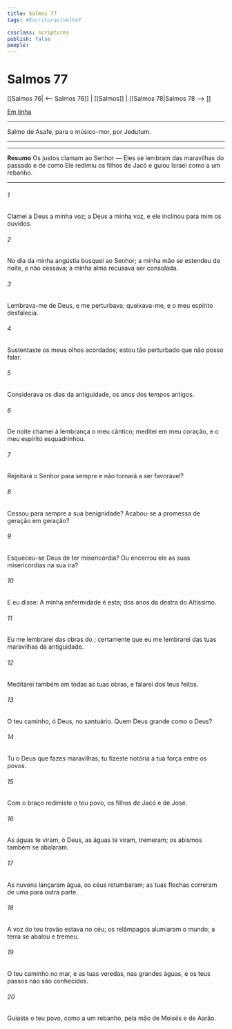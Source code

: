 ```yaml
---
title: Salmos 77
tags: #Escrituras\VelhoT

cssclass: scriptures
publish: false
people:
---
```


# Salmos 77
[[Salmos 76| <-- Salmos 76]] | [[Salmos]] | [[Salmos 78|Salmos 78 --> ]]

[Em linha](https://churchofjesuschrist.org/study/scriptures/ot/ps/77?lang=por)

---
Salmo de Asafe, para o músico-mor, por Jedutum.

---

---
__Resumo__
Os justos clamam ao Senhor — Eles se lembram das maravilhas do passado e de como Ele redimiu os filhos de Jacó e guiou Israel como a um rebanho.

---
###### 1 
Clamei a Deus  a minha voz; a Deus  a minha voz, e ele inclinou para mim os ouvidos.

###### 2 
No dia da minha angústia busquei ao Senhor; a minha mão se estendeu de noite, e não cessava; a minha alma recusava ser consolada.

###### 3 
Lembrava-me de Deus, e me perturbava; queixava-me, e o meu espírito desfalecia. 

###### 4 
Sustentaste os meus olhos acordados; estou tão perturbado que não posso falar.

###### 5 
Considerava os dias da antiguidade, os anos dos tempos antigos.

###### 6 
De noite chamei à lembrança o meu cântico; meditei em meu coração, e o meu espírito esquadrinhou.

###### 7 
Rejeitará o Senhor para sempre e não tornará a ser favorável?

###### 8 
Cessou para sempre a sua benignidade? Acabou-se  a promessa de geração em geração?

###### 9 
Esqueceu-se Deus de ter misericórdia? Ou encerrou ele as suas misericórdias na sua ira? 

###### 10 
E eu disse: A minha enfermidade é esta;  dos anos da destra do Altíssimo.

###### 11 
Eu me lembrarei das obras do ; certamente que eu me lembrarei das tuas maravilhas da antiguidade.

###### 12 
Meditarei também em todas as tuas obras, e falarei dos teus feitos.

###### 13 
O teu caminho, ó Deus,  no santuário. Quem  Deus  grande como o  Deus?

###### 14 
Tu  o Deus que fazes maravilhas; tu fizeste notória a tua força entre os povos.

###### 15 
Com o  braço redimiste o teu povo, os filhos de Jacó e de José. 

###### 16 
As águas te viram, ó Deus, as águas te viram,  tremeram; os abismos também se abalaram.

###### 17 
As nuvens lançaram água, os céus retumbaram; as tuas flechas correram de uma para outra parte.

###### 18 
A voz do teu trovão estava no céu; os relâmpagos alumiaram o mundo; a terra se abalou e tremeu.

###### 19 
O teu caminho  no mar, e as tuas veredas, nas grandes águas, e os teus passos não são conhecidos.

###### 20 
Guiaste o teu povo, como a um rebanho, pela mão de Moisés e de Aarão.

